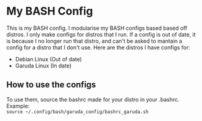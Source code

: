 # My BASH Config
This is my BASH config. I modularise my BASH configs based based off distros. I only make configs for distros that I run. If a config is out of date, it is because I no longer run that distro, and can't be asked to mantain a config for a distro that I don't use. Here are the distros I have configs for:
  - Debian Linux (Out of date)
  - Garuda Linux (In date)
## How to use the configs
To use them, source the bashrc made for your distro in your .bashrc. Example:  
``` source ~/.config/bash/garuda_config/bashrc_garuda.sh ```
